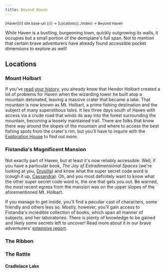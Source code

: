 ```yaml
---
title: Beyond Haven
---
```


<span style="font-size:smaller;">
  [Haven]({{ site.base-url }}/) -> [Locations](../index) -> Beyond Haven
</span>

While Haven is a bustling, burgeoning town, quickly outgrowing its walls, it occupies but a small portion of the demiplane's full span.  Not to mention that certain brave adventurers have already found accessible pocket dimensions to explore as well!

## Locations

### Mount Holbart

If you've [read your history](../../general/history_of_haven#the-tearing-of-haven), you already know that Hendor Holbart created a lot of problems for Haven when the wizarding tower he built atop a mountain detonated, leaving a massive crater that became a lake.  That mountain is now known as Mt. Holbart, a prime fishing destination and the subject of many superstitious tales.  It lies three days south of Haven with access via a crude road that winds its way into the forest surrounding the mountain, becoming a loosely maintained trail.  There are folks that know there way around the slopes of the mountain and where to access the best fishing spots from the crater's rim, but you'll have to inquire with the [Exploration House](../officials/exploration_house) to find out more.

### Fistandia's Magnificent Mansion

Not exactly part of Haven, but at least it's now reliably accessible.  Well, if you have a particular book, *The Joy of Extradimensional Spaces* (we're looking at you, [Drusilla](../scholars/drusillas_forest)) and know what the super secret code word is (cough it up, [Cassandra](../scholars/cassandras_magic)).  Oh, and you most definitely want to know what the other super secret code word is, the one that gets you out.  Be warned, the most recent egress from the mansion was on the upper slopes of the aforementioned Mt. Holbart.

If you manage to get inside, you'll find a peculiar cast of characters, some friendly and others less so.  Mostly, however, you'll gain access to Fistandia's incredible collection of books, which span all manner of subjects, and her laboratories.  There is plenty of knowledge to be gained and likely some secrets left to uncover!  Read more about it in our brave adventurers' [extensive report](https://www.worldanvil.com/w/haven---kag-edition-agbadza79/a/the-joy-of-extradimensional-spaces-plot).

### The Ribbon

### The Rattle

#### Cradlelace Lake

